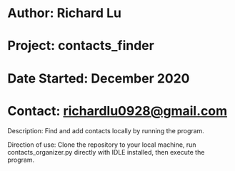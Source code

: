 # Author: Richard Lu
# Project: contacts_finder
# Date Started: December 2020
# Contact: richardlu0928@gmail.com

Description:
Find and add contacts locally by running the program.

Direction of use: 
Clone the repository to your local machine, run contacts_organizer.py directly with IDLE installed, 
then execute the program.
